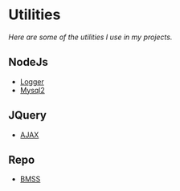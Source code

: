 # Utilities

_Here are some of the utilities I use in my projects._

## NodeJs

- [Logger](./NodeJs/logger.util.md)
- [Mysql2](./NodeJs/mysql2.util.md)

## JQuery

- [AJAX](./JQuery/ajax.util.md)

## Repo
- [BMSS](https://github.com/SilentCode1003/BMSS)
